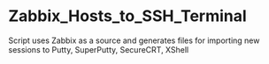 # Zabbix_Hosts_to_SSH_Terminal
Script uses Zabbix as a source and generates files for importing new sessions to Putty, SuperPutty, SecureCRT, XShell
